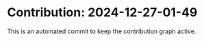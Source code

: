 # Contribution: 2024-12-27-01-49
This is an automated commit to keep the contribution graph active.
